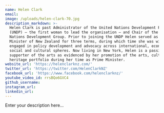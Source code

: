 ```yaml
---
name: Helen Clark
email:
image: /uploads/helen-clark-70.jpg
description_markdown: >-
  Helen Clark is past Administrator of the United Nations Development Programme
  (UNDP) – the first woman to lead the organisation – and Chair of the United
  Nations Development Group. Prior to joining the UNDP Helen served as Prime
  Minister of New Zealand for three terms, during which time she was widely
  engaged in policy development and advocacy across international, economic,
  social and cultural spheres. Now living in New York, Helen is a passionate
  supporter of the arts as evidenced by her promotion of the arts, culture and
  heritage portfolio during her time as Prime Minister.
website_url: 'https://helenclarknz.com/'
twitter_url: 'https://twitter.com/HelenClarkNZ'
facebook_url: 'https://www.facebook.com/helenclarknz/'
youtube_video_id: rrsBQo6GVC4
github_username:
instagram_url:
linkedin_url:
---
```

Enter your description here...
